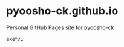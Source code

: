 # pyoosho-ck.github.io
Personal GitHub Pages site for pyoosho-ck









































exefvL
